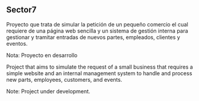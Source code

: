 ## Sector7

Proyecto que trata de simular la petición de un pequeño comercio el cual requiere de una página web sencilla y 
un sistema de gestión interna para gestionar y tramitar entradas de nuevos partes, empleados, clientes y eventos.

Nota: Proyecto en desarrollo

Project that aims to simulate the request of a small business that requires a simple website and an internal management system to handle and process new parts, employees, customers, and events.

Note: Project under development.

